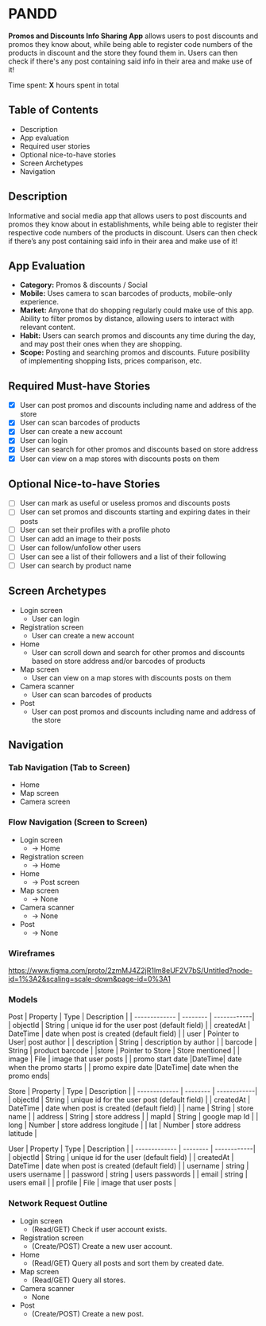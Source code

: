 # PANDD
**Promos and Discounts Info Sharing App** allows users to post discounts and promos they know about, while being able to register code numbers of the products in discount and the store they found them in. Users can then check if there's any post containing said info in their area and make use of it!

Time spent: **X** hours spent in total

## Table of Contents
* Description
* App evaluation
* Required user stories
* Optional nice-to-have stories
* Screen Archetypes
* Navigation

## Description
Informative and social media app that allows users to post discounts and promos they know about in establishments, while being able to register their respective code numbers of the products in discount. Users can then check if there’s any post containing said info in their area and make use of it!

## App Evaluation
* **Category:** Promos & discounts / Social
* **Mobile:** Uses camera to scan barcodes of products, mobile-only experience.
* **Market:** Anyone that do shopping regularly could make use of this app. Ability to filter promos by distance, allowing users to interact with relevant content.
* **Habit:** Users can search promos and discounts any time during the day, and may post their ones when they are shopping.
* **Scope:** Posting and searching promos and discounts. Future posibility of implementing shopping lists, prices comparison, etc.

## Required Must-have Stories

* [X] User can post promos and discounts including name and address of the store
* [X] User can scan barcodes of products
* [X] User can create a new account
* [X] User can login
* [X] User can search for other promos and discounts based on store address
* [X] User can view on a map stores with discounts posts on them

## Optional Nice-to-have Stories

* [ ] User can mark as useful or useless promos and discounts posts
* [ ] User can set promos and discounts starting and expiring dates in their posts
* [ ] User can set their profiles with a profile photo
* [ ] User can add an image to their posts
* [ ] User can follow/unfollow other users
* [ ] User can see a list of their followers and a list of their following
* [ ] User can search by product name

## Screen Archetypes

* Login screen
   * User can login
* Registration screen
   * User can create a new account
* Home
   * User can scroll down and search for other promos and discounts based on store address and/or barcodes of products
* Map screen
   * User can view on a map stores with discounts posts on them
* Camera scanner
   * User can scan barcodes of products
* Post
   * User can post promos and discounts including name and address of the store

## Navigation

### Tab Navigation (Tab to Screen)

* Home
* Map screen
* Camera screen

### Flow Navigation (Screen to Screen)

* Login screen
   * → Home
* Registration screen
   * → Home
* Home
   * → Post screen
* Map screen
   * → None
* Camera scanner
   * → None
* Post
   * → None

### Wireframes
https://www.figma.com/proto/2zmMJ4Z2jR1lm8eUF2V7bS/Untitled?node-id=1%3A2&scaling=scale-down&page-id=0%3A1

### Models
Post
 | Property      | Type     | Description |
   | ------------- | -------- | ------------|
   | objectId      | String   | unique id for the user post (default field) |
   | createdAt     | DateTime | date when post is created (default field) |
   | user        | Pointer to User| post author |
   | description       | String   | description by author |
   | barcode     | String | product barcode |
   |store   | Pointer to Store | Store mentioned | 
   | image         | File     | image that user posts |
     | promo start date |DateTime| date when the promo starts |
   | promo expire date |DateTime| date when the promo ends|
   
Store
| Property      | Type     | Description |
   | ------------- | -------- | ------------|
   | objectId      | String   | unique id for the user post (default field) |
   | createdAt     | DateTime | date when post is created (default field) |
   | name     | String | store name |
   | address   | String | store address |
   | mapId   | String | google map Id |
   | long   | Number | store address longitude |
   | lat   | Number | store address latitude |
   
   

User
 | Property      | Type     | Description |
   | ------------- | -------- | ------------|
   | objectId      | String   | unique id for the user (default field) |
   | createdAt     | DateTime | date when post is created (default field) |
   | username     | string | users username |
   | password     | string | users passwords |
   | email     | string | users email |
   | profile         | File     | image that user posts |
   
### Network Request Outline
* Login screen
   * (Read/GET) Check if user account exists.
* Registration screen
   * (Create/POST) Create a new user account.
* Home 
    * (Read/GET) Query all posts and sort them by created date.
* Map screen
    * (Read/GET) Query all stores.
* Camera scanner
    *  None
* Post
    * (Create/POST) Create a new post.
    

